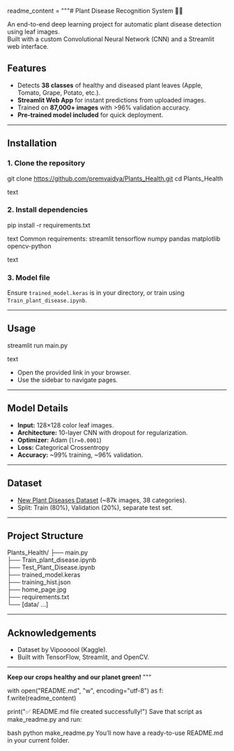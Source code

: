 readme_content = """# Plant Disease Recognition System 🌿🔬

An end-to-end deep learning project for automatic plant disease detection using leaf images.  
Built with a custom Convolutional Neural Network (CNN) and a Streamlit web interface.

## Features

- Detects **38 classes** of healthy and diseased plant leaves (Apple, Tomato, Grape, Potato, etc.).
- **Streamlit Web App** for instant predictions from uploaded images.
- Trained on **87,000+ images** with >96% validation accuracy.
- **Pre-trained model included** for quick deployment.

---

## Installation

### 1. Clone the repository
git clone https://github.com/premvaidya/Plants_Health.git
cd Plants_Health

text

### 2. Install dependencies
pip install -r requirements.txt

text
Common requirements:
streamlit
tensorflow
numpy
pandas
matplotlib
opencv-python

text

### 3. Model file
Ensure `trained_model.keras` is in your directory, or train using `Train_plant_disease.ipynb`.

---

## Usage

streamlit run main.py

text
- Open the provided link in your browser.
- Use the sidebar to navigate pages.

---

## Model Details

- **Input:** 128×128 color leaf images.
- **Architecture:** 10-layer CNN with dropout for regularization.
- **Optimizer:** Adam (`lr=0.0001`)
- **Loss:** Categorical Crossentropy
- **Accuracy:** ~99% training, ~96% validation.

---

## Dataset

- [New Plant Diseases Dataset](https://www.kaggle.com/datasets/vipoooool/new-plant-diseases-dataset) (~87k images, 38 categories).
- Split: Train (80%), Validation (20%), separate test set.

---

## Project Structure

Plants_Health/
├── main.py <br>
├── Train_plant_disease.ipynb <br>
├── Test_Plant_Disease.ipynb <br>
├── trained_model.keras <br>
├── training_hist.json <br>
├── home_page.jpg <br>
├── requirements.txt <br>
└── [data/ ...] <br>

---

## Acknowledgements

- Dataset by Vipoooool (Kaggle).
- Built with TensorFlow, Streamlit, and OpenCV.

---


**Keep our crops healthy and our planet green!**
"""

with open("README.md", "w", encoding="utf-8") as f:
    f.write(readme_content)

print("✅ README.md file created successfully!")
Save that script as make_readme.py and run:

bash
python make_readme.py
You’ll now have a ready-to-use README.md in your current folder.


